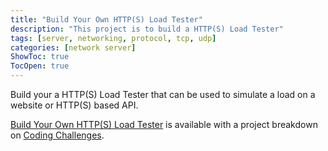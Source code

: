 ```yaml
---
title: "Build Your Own HTTP(S) Load Tester"
description: "This project is to build a HTTP(S) Load Tester"
tags: [server, networking, protocol, tcp, udp]
categories: [network server]
ShowToc: true
TocOpen: true
---
```


Build your a HTTP(S) Load Tester that can be used to simulate a load on a website or HTTP(S) based API.

<!--more-->

[Build Your Own HTTP(S) Load Tester](https://codingchallenges.fyi/challenges/challenge-load-tester) is available with a project breakdown on [Coding Challenges](https://codingchallenges.fyi/).



